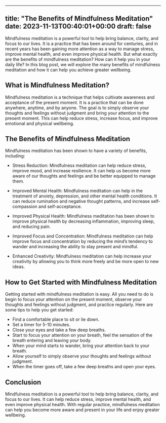 
---
title: "The Benefits of Mindfulness Meditation"
date: 2023-11-13T00:40:01+00:00
draft: false
---

Mindfulness meditation is a powerful tool to help bring balance, clarity, and focus to our lives. It is a practice that has been around for centuries, and in recent years has been gaining more attention as a way to manage stress, improve mental health, and even improve physical health. But what exactly are the benefits of mindfulness meditation? How can it help you in your daily life? In this blog post, we will explore the many benefits of mindfulness meditation and how it can help you achieve greater wellbeing. 

## What is Mindfulness Meditation?
Mindfulness meditation is a technique that helps cultivate awareness and acceptance of the present moment. It is a practice that can be done anywhere, anytime, and by anyone. The goal is to simply observe your thoughts and feelings without judgment and bring your attention to the present moment. This can help reduce stress, increase focus, and improve emotional and physical wellbeing.

## The Benefits of Mindfulness Meditation 
Mindfulness meditation has been shown to have a variety of benefits, including: 

* Stress Reduction: Mindfulness meditation can help reduce stress, improve mood, and increase resilience. It can help us become more aware of our thoughts and feelings and be better equipped to manage them. 

* Improved Mental Health: Mindfulness meditation can help in the treatment of anxiety, depression, and other mental health conditions. It can reduce rumination and negative thought patterns, and increase self-compassion and self-acceptance. 

* Improved Physical Health: Mindfulness meditation has been shown to improve physical health by decreasing inflammation, improving sleep, and reducing pain. 

* Improved Focus and Concentration: Mindfulness meditation can help improve focus and concentration by reducing the mind’s tendency to wander and increasing the ability to stay present and mindful. 

* Enhanced Creativity: Mindfulness meditation can help increase your creativity by allowing you to think more freely and be more open to new ideas. 

## How to Get Started with Mindfulness Meditation
Getting started with mindfulness meditation is easy. All you need to do is begin to focus your attention on the present moment, observe your thoughts and feelings without judgment, and practice regularly. Here are some tips to help you get started: 

* Find a comfortable place to sit or lie down. 
* Set a timer for 5-10 minutes. 
* Close your eyes and take a few deep breaths. 
* Start to focus your attention on your breath, feel the sensation of the breath entering and leaving your body. 
* When your mind starts to wander, bring your attention back to your breath. 
* Allow yourself to simply observe your thoughts and feelings without judgment. 
* When the timer goes off, take a few deep breaths and open your eyes. 

## Conclusion 
Mindfulness meditation is a powerful tool to help bring balance, clarity, and focus to our lives. It can help reduce stress, improve mental health, and even improve physical health. With regular practice, mindfulness meditation can help you become more aware and present in your life and enjoy greater wellbeing.